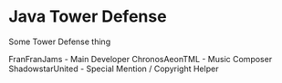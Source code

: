 # Java Tower Defense
 Some Tower Defense thing 

FranFranJams - Main Developer
ChronosAeonTML - Music Composer
ShadowstarUnited - Special Mention / Copyright Helper
